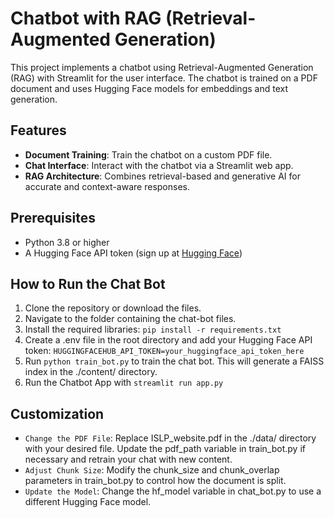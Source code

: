 # Chatbot with RAG (Retrieval-Augmented Generation)

This project implements a chatbot using Retrieval-Augmented Generation (RAG) with Streamlit for the user interface. The chatbot is trained on a PDF document and uses Hugging Face models for embeddings and text generation.

## Features

- **Document Training**: Train the chatbot on a custom PDF file.
- **Chat Interface**: Interact with the chatbot via a Streamlit web app.
- **RAG Architecture**: Combines retrieval-based and generative AI for accurate and context-aware responses.

## Prerequisites

- Python 3.8 or higher
- A Hugging Face API token (sign up at [Hugging Face](https://huggingface.co/))

## How to Run the Chat Bot

1. Clone the repository or download the files.
2. Navigate to the folder containing the chat-bot files.
3. Install the required libraries: `pip install -r requirements.txt`
4. Create a .env file in the root directory and add your Hugging Face API token: `HUGGINGFACEHUB_API_TOKEN=your_huggingface_api_token_here`
5. Run `python train_bot.py` to train the chat bot. This will generate a FAISS index in the ./content/ directory.
6. Run the Chatbot App with `streamlit run app.py`

## Customization

- `Change the PDF File`: Replace ISLP_website.pdf in the ./data/ directory with your desired file. Update the pdf_path variable in train_bot.py if necessary and retrain your chat with new content.
- `Adjust Chunk Size`: Modify the chunk_size and chunk_overlap parameters in train_bot.py to control how the document is split.
- `Update the Model`: Change the hf_model variable in chat_bot.py to use a different Hugging Face model.
